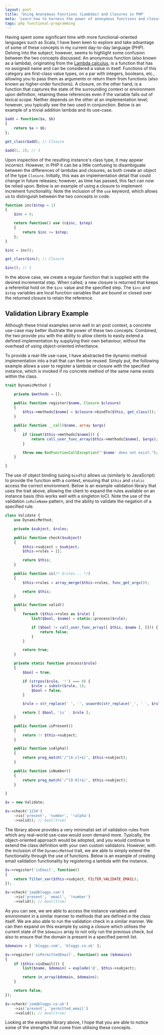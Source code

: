 ```yaml
---
layout: post
title: 'Using Anonymous Functions (Lambdas) and Closures in PHP'
meta: 'Learn how to harness the power of anonymous functions and closures in PHP with clear examples on lambdas, dynamic methods, and validation libraries.'
tags: php functional-programming
---
```


Having spent some significant time with more functional-oriented languages such as Scala, I have been keen to explore and take advantage of some of these concepts in my current day-to-day language (PHP).
Delving into the subject, however, seems to highlight some confusion between the two concepts discussed.
An anonymous function (also known as a lambda), originating from the [Lambda calculus](http://en.wikipedia.org/wiki/Lambda_calculus), is a function that has no assigned name and can be considered a value in itself.
Functions of this category are first-class value types, on a par with integers, booleans, etc., allowing you to pass them as arguments or return them from functions (also known as higher-order functions).
A closure, on the other hand, is a function that captures the state of the surrounding context or environment upon definition, retaining these references even if the variable falls out of lexical scope.
Neither depends on the other at an implementation level; however, you typically see the two used in conjunction. <!--more-->
Below is an example of a trivial addition lambda and its use-case.

```php
$add = function($a, $b)
{
    return $a + $b;
};

get_class($add); // Closure

$add(1, 2); // 3
```

Upon inspection of the resulting instance's class type, it may appear incorrect.
However, in PHP it can be a little confusing to disambiguate between the differences of lambdas and closures, as both create an object of the type `Closure`.
Initially, this was an implementation detail that could change in future releases; however, as time has passed, this fact can now be relied upon.
Below is an example of using a closure to implement increment functionality.
Note the inclusion of the `use` keyword, which allows us to distinguish between the two concepts in code.

```php
function inc($step = 1)
{
    $inc = 0;

    return function() use (&$inc, $step)
    {
        return $inc += $step;
    };
}

$inc = inc();

get_class($inc); // Closure

$inc(); // 1
```

In the above case, we create a regular function that is supplied with the desired incremental step.
When called, a new closure is returned that keeps a referential hold on the `$inc` value and the specified step.
The `$inc` and `$step` variables are local function variables that are bound or closed over the returned closure to retain the reference.

## Validation Library Example

Although these trivial examples serve well in an post context, a concrete use-case may better illustrate the power of these two concepts.
Combined, the two provide you with the ability to allow clients to easily extend a defined implementation by supplying their own behaviour, without the overhead of using object-oriented inheritance.

To provide a real-life use-case, I have abstracted the dynamic method implementation into a trait that can then be reused.
Simply put, the following example allows a user to register a lambda or closure with the specified instance, which is invoked if no concrete method of the same name exists within the class.

```php
trait DynamicMethod {

    private $methods = [];

    public function register($name, Closure $closure)
    {
        $this->methods[$name] = $closure->bindTo($this, get_class());
    }

    public function __call($name, array $args)
    {
        if (isset($this->methods[$name])) {
            return call_user_func_array($this->methods[$name], $args);
        }

        throw new BadFunctionCallException("'$name' does not exist.");
    }

}
```

The use of object binding (using `bindTo`) allows us (similarly to JavaScript) to provide the function with a context, ensuring that `$this` and `static` access the correct environment.
Below is an example validation library that uses the trait above, allowing the client to expand the rules available on an instance basis (this works well with a singleton IoC).
Note the use of the validation `isRuleName` pattern, and the ability to validate the negation of a specified rule.

```php
class Validate {
    use DynamicMethod;

    private $subject, $rules;

    public function check($subject)
    {
        $this->subject = $subject;
        $this->rules = [];

        return $this;
    }

    public function is(/* $rules... */)
    {
        $this->rules = array_merge($this->rules, func_get_args());

        return $this;
    }

    public function valid()
    {
        foreach ($this->rules as $rule) {
            list($bool, $name) = static::process($rule);

            if ($bool != call_user_func_array([ $this, $name ], [])) {
                return false;
            }
        }

        return true;
    }

    private static function process($rule)
    {
        $bool = true;

        if (strpos($rule, '!') === 0) {
            $rule = substr($rule, 1);
            $bool = false;
        }

        $rule = str_replace(' ', '', ucwords(str_replace('_', ' ', $rule)));

        return [ $bool, 'is' . $rule ];
    }

    public function isPresent()
    {
        return !! $this->subject;
    }

    public function isAlpha()
    {
        return preg_match('/^[A-z]+$/', $this->subject);
    }

    public function isNumber()
    {
        return preg_match('/^[0-9]+$/', $this->subject);
    }

}

$v = new Validate;

$v->check('1234')
    ->is('present', 'number', '!alpha')
    ->valid(); // bool(true)
```

The library above provides a very minimalist set of validation rules from which any real-world use-case would soon demand more.
Typically, the object-oriented approach would be adopted, and you would continue to extend the class definition with your own custom validators.
However, with the inclusion of the `DynamicMethod` trait, we are able to simply extend the functionality through the use of functions.
Below is an example of creating email validation functionality by registering a lambda with the instance.

```php
$v->register('isEmail', function()
{
    return filter_var($this->subject, FILTER_VALIDATE_EMAIL);
});

$v->check('joe@bloggs.com')
    ->is('present', 'email', '!number')
    ->valid(); // bool(true)
```

As you can see, we are able to access the instance variables and environment in a similar manner to methods that are defined in the class itself.
We are also able to run the validation check in a similar manner.
We can then expand on this example by using a closure which utilises the current state of the `$domains` array to not only run the previous check, but also to ensure that the domain is present in a specified permit list.

```php
$domains = [ 'bloggs.com', 'bloggs.co.uk' ];

$v->register('isPermittedEmail', function() use ($domains)
{
    if ($this->isEmail()) {
        list($name, $domain) = explode('@', $this->subject);

        return in_array($domain, $domains);
    }

    return false;
});

$v->check('joe@bloggs.co.uk')
    ->is('present', 'permitted_email')
    ->valid(); // bool(true)
```

Looking at the example library above, I hope that you are able to notice some of the strengths that come from utilising these concepts.

